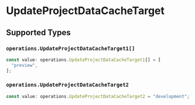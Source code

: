 # UpdateProjectDataCacheTarget


## Supported Types

### `operations.UpdateProjectDataCacheTarget1[]`

```typescript
const value: operations.UpdateProjectDataCacheTarget1[] = [
  "preview",
];
```

### `operations.UpdateProjectDataCacheTarget2`

```typescript
const value: operations.UpdateProjectDataCacheTarget2 = "development";
```

